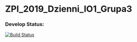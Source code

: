 # ZPI_2019_Dzienni_IO1_Grupa3

### Develop Status:
[![Build Status](https://travis-ci.org/IIS-ZPI/ZPI_2019_Dzienni_IO1_Grupa3.svg?branch=Develop)](https://travis-ci.org/IIS-ZPI/ZPI_2019_Dzienni_IO1_Grupa3)
